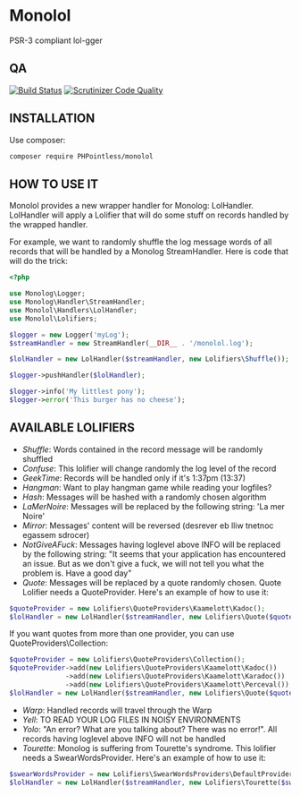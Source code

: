 Monolol
=======

PSR-3 compliant lol-gger

QA
--

[![Build Status](https://travis-ci.org/devwebpeanuts/monolol.svg?branch=master)](https://travis-ci.org/devwebpeanuts/monolol)
[![Scrutinizer Code Quality](https://scrutinizer-ci.com/g/devwebpeanuts/monolol/badges/quality-score.png?b=master)](https://scrutinizer-ci.com/g/devwebpeanuts/monolol/?branch=master)

INSTALLATION
------------
Use composer:
```sh
composer require PHPointless/monolol
```

HOW TO USE IT
-------------

Monolol provides a new wrapper handler for Monolog: LolHandler.
LolHandler will apply a Lolifier that will do some stuff on records handled by the wrapped handler.

For example, we want to randomly shuffle the log message words of all records that will be handled by a Monolog StreamHandler.
Here is code that will do the trick:

```php
<?php

use Monolog\Logger;
use Monolog\Handler\StreamHandler;
use Monolol\Handlers\LolHandler;
use Monolol\Lolifiers;

$logger = new Logger('myLog');
$streamHandler = new StreamHandler(__DIR__ . '/monolol.log');

$lolHandler = new LolHandler($streamHandler, new Lolifiers\Shuffle());

$logger->pushHandler($lolHandler);

$logger->info('My littlest pony');
$logger->error('This burger has no cheese');
```

AVAILABLE LOLIFIERS
-------------------

- _Shuffle_: Words contained in the record message will be randomly shuffled
- _Confuse_: This lolifier will change randomly the log level of the record
- _GeekTime_: Records will be handled only if it's 1:37pm (13:37)
- _Hangman_: Want to play hangman game while reading your logfiles?
- _Hash_: Messages will be hashed with a randomly chosen algorithm
- _LaMerNoire_: Messages will be replaced by the following string: 'La mer Noire'
- _Mirror_: Messages' content will be reversed (desrever eb lliw tnetnoc egassem sdrocer)
- _NotGiveAFuck_: Messages having loglevel above INFO will be replaced by the following string: "It seems that your application has encountered an issue. But as we don't give a fuck, we will not tell you what the problem is. Have a good day"
- _Quote_: Messages will be replaced by a quote randomly chosen. Quote Lolifier needs a QuoteProvider. Here's an example of how to use it:
```php
$quoteProvider = new Lolifiers\QuoteProviders\Kaamelott\Kadoc();
$lolHandler = new LolHandler($streamHandler, new Lolifiers\Quote($quoteProvider));
```
If you want quotes from more than one provider, you can use QuoteProviders\Collection:
```php
$quoteProvider = new Lolifiers\QuoteProviders\Collection();
$quoteProvider->add(new Lolifiers\QuoteProviders\Kaamelott\Kadoc())
              ->add(new Lolifiers\QuoteProviders\Kaamelott\Karadoc())
              ->add(new Lolifiers\QuoteProviders\Kaamelott\Perceval());
$lolHandler = new LolHandler($streamHandler, new Lolifiers\Quote($quoteProvider));
```
- _Warp_: Handled records will travel through the Warp
- _Yell_: TO READ YOUR LOG FILES IN NOISY ENVIRONMENTS
- _Yolo_: "An error? What are you talking about? There was no error!". All records having loglevel above INFO will not be handled
- _Tourette_: Monolog is suffering from Tourette's syndrome. This lolifier needs a SwearWordsProvider. Here's an example of how to use it:
```php
$swearWordsProvider = new Lolifiers\SwearWordsProviders\DefaultProvider();
$lolHandler = new LolHandler($streamHandler, new Lolifiers\Tourette($swearWordsProvider));
```
